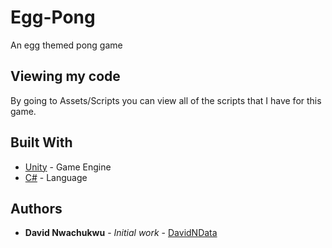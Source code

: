 # Egg-Pong

An egg themed pong game

## Viewing my code

By going to Assets/Scripts you can view all of the scripts that I have for this game.

## Built With

* [Unity](https://unity.com/) - Game Engine
* [C#](https://docs.microsoft.com/en-us/dotnet/csharp/) - Language

## Authors

* **David Nwachukwu** - *Initial work* - [DavidNData](https://davidndata.com/)

